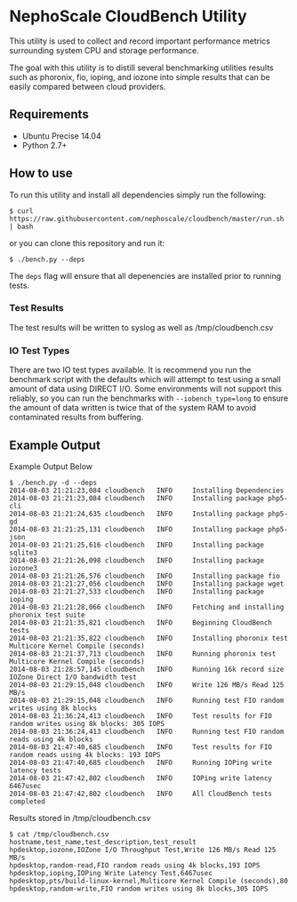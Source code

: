NephoScale CloudBench Utility
=============================

This utility is used to collect and record important performance metrics 
surrounding system CPU and storage performance.  

The goal with this utility is to distill several benchmarking utilities
results such as phoronix, fio, ioping, and iozone into simple results
that can be easily compared between cloud providers.

## Requirements ##
* Ubuntu Precise 14.04
* Python 2.7+

## How to use ##

To run this utility and install all dependencies simply run the following:

```
$ curl https://raw.githubusercontent.com/nephoscale/cloudbench/master/run.sh | bash
```

or you can clone this repository and run it:

```
$ ./bench.py --deps
````

The ```deps``` flag will ensure that all depenencies are installed prior to running tests.

### Test Results ###

The test results will be written to syslog as well as /tmp/cloudbench.csv

### IO Test Types ####

There are two IO test types available.  It is recommend you run the benchmark script
with the defaults which will attempt to test using a small amount of data using 
DIRECT I/O.  Some environments will not support this reliably, so you can run 
the benchmarks with ```--iobench_type=long``` to ensure the amount of data written
is twice that of the system RAM to avoid contaminated results from buffering.

## Example Output ##

Example Output Below

```
$ ./bench.py -d --deps
2014-08-03 21:21:23,084 cloudbench   INFO     Installing Dependencies
2014-08-03 21:21:23,084 cloudbench   INFO     Installing package php5-cli
2014-08-03 21:21:24,635 cloudbench   INFO     Installing package php5-gd
2014-08-03 21:21:25,131 cloudbench   INFO     Installing package php5-json
2014-08-03 21:21:25,616 cloudbench   INFO     Installing package sqlite3
2014-08-03 21:21:26,098 cloudbench   INFO     Installing package iozone3
2014-08-03 21:21:26,576 cloudbench   INFO     Installing package fio
2014-08-03 21:21:27,056 cloudbench   INFO     Installing package wget
2014-08-03 21:21:27,533 cloudbench   INFO     Installing package ioping
2014-08-03 21:21:28,066 cloudbench   INFO     Fetching and installing phoronix test suite
2014-08-03 21:21:35,821 cloudbench   INFO     Beginning CloudBench tests
2014-08-03 21:21:35,822 cloudbench   INFO     Installing phoronix test Multicore Kernel Compile (seconds)
2014-08-03 21:21:37,713 cloudbench   INFO     Running phoronix test Multicore Kernel Compile (seconds)
2014-08-03 21:28:57,145 cloudbench   INFO     Running 16k record size IOZone Direct I/O bandwidth test
2014-08-03 21:29:15,048 cloudbench   INFO     Write 126 MB/s Read 125 MB/s
2014-08-03 21:29:15,048 cloudbench   INFO     Running test FIO random writes using 8k blocks
2014-08-03 21:36:24,413 cloudbench   INFO     Test results for FIO random writes using 8k blocks: 305 IOPS
2014-08-03 21:36:24,413 cloudbench   INFO     Running test FIO random reads using 4k blocks
2014-08-03 21:47:40,685 cloudbench   INFO     Test results for FIO random reads using 4k blocks: 193 IOPS
2014-08-03 21:47:40,685 cloudbench   INFO     Running IOPing write latency tests
2014-08-03 21:47:42,802 cloudbench   INFO     IOPing write latency 6467usec
2014-08-03 21:47:42,802 cloudbench   INFO     All CloudBench tests completed
```

Results stored in /tmp/cloudbench.csv

```
$ cat /tmp/cloudbench.csv 
hostname,test_name,test_description,test_result
hpdesktop,iozone,IOZone I/O Throughput Test,Write 126 MB/s Read 125 MB/s
hpdesktop,random-read,FIO random reads using 4k blocks,193 IOPS
hpdesktop,ioping,IOPing Write Latency Test,6467usec
hpdesktop,pts/build-linux-kernel,Multicore Kernel Compile (seconds),80
hpdesktop,random-write,FIO random writes using 8k blocks,305 IOPS
```

